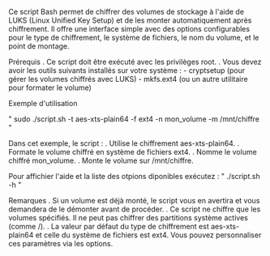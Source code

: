 Ce script Bash permet de chiffrer des volumes de stockage à l'aide de LUKS (Linux Unified Key Setup) et de les monter automatiquement après chiffrement. Il offre une interface simple avec des options configurables pour le type de chiffrement, le système de fichiers, le nom du volume, et le point de montage.

Prérequis
  . Ce script doit être exécuté avec les privilèges root.
  . Vous devez avoir les outils suivants installés sur votre système :
      - cryptsetup (pour gérer les volumes chiffrés avec LUKS)
      - mkfs.ext4 (ou un autre utilitaire pour formater le volume)

Exemple d'utilisation 

" sudo ./script.sh -t aes-xts-plain64 -f ext4 -n mon_volume -m /mnt/chiffre "

  Dans cet exemple, le script :
    . Utilise le chiffrement aes-xts-plain64.
    . Formate le volume chiffré en système de fichiers ext4.
    . Nomme le volume chiffré mon_volume.
    . Monte le volume sur /mnt/chiffre.

  Pour affichier l'aide et la liste des otpions diponibles exécutez : 
    " ./script.sh -h "

Remarques
  . Si un volume est déjà monté, le script vous en avertira et vous demandera de le démonter avant de procéder.
  . Ce script ne chiffre que les volumes spécifiés. Il ne peut pas chiffrer des partitions système actives (comme /).
  . La valeur par défaut du type de chiffrement est aes-xts-plain64 et celle du système de fichiers est ext4. Vous pouvez personnaliser ces paramètres via les options.

